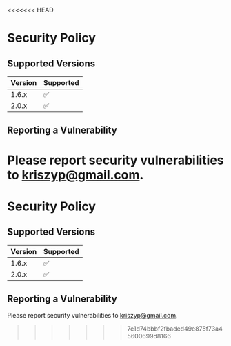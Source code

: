<<<<<<< HEAD
# Security Policy

## Supported Versions

| Version | Supported          |
| ------- | ------------------ |
| 1.6.x   | :white_check_mark: |
| 2.0.x   | :white_check_mark: |

## Reporting a Vulnerability

Please report security vulnerabilities to kriszyp@gmail.com.
=======
# Security Policy

## Supported Versions

| Version | Supported          |
| ------- | ------------------ |
| 1.6.x   | :white_check_mark: |
| 2.0.x   | :white_check_mark: |

## Reporting a Vulnerability

Please report security vulnerabilities to kriszyp@gmail.com.
>>>>>>> 7e1d74bbbf2fbaded49e875f73a45600699d8166
